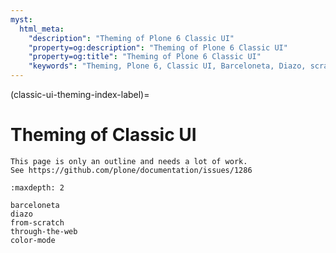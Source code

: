 ```yaml
---
myst:
  html_meta:
    "description": "Theming of Plone 6 Classic UI"
    "property=og:description": "Theming of Plone 6 Classic UI"
    "property=og:title": "Theming of Plone 6 Classic UI"
    "keywords": "Theming, Plone 6, Classic UI, Barceloneta, Diazo, scratch, through-the-web"
---
```


(classic-ui-theming-index-label)=

# Theming of Classic UI 

```{todo}
This page is only an outline and needs a lot of work.
See https://github.com/plone/documentation/issues/1286
```

```{toctree}
:maxdepth: 2

barceloneta
diazo
from-scratch
through-the-web
color-mode
```